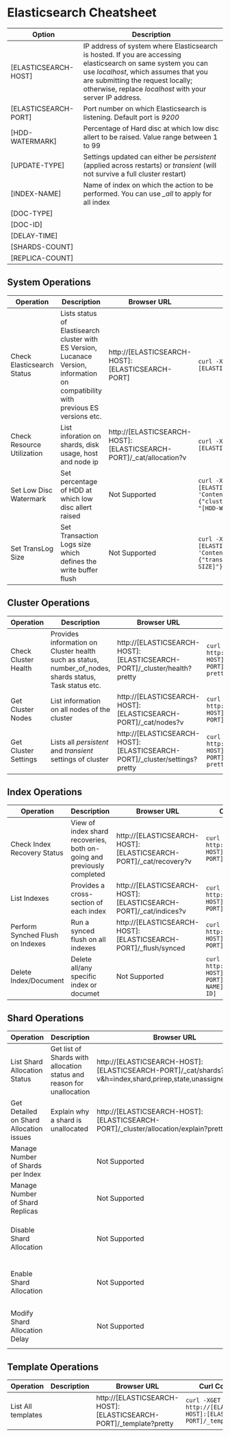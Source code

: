 # Elasticsearch Cheatsheet

| Option | Description |
|--------|-------------|
| [ELASTICSEARCH-HOST] | IP address of system where Elasticsearch is hosted. If you are accessing elasticsearch on same system you can use *localhost*, which assumes that you are submitting the request locally; otherwise, replace *localhost* with your server IP address.|
| [ELASTICSEARCH-PORT] | Port number on which Elasticsearch is listening. Default port is *9200* |
| [HDD-WATERMARK] | Percentage of Hard disc at which low disc allert to be raised. Value range between 1 to 99 |
| [UPDATE-TYPE] | Settings updated can either be *persistent* (applied across restarts) or *transient* (will not survive a full cluster restart) |
| [INDEX-NAME] | Name of index on which the action to be performed. You can use *_all* to apply for all index  |
| [DOC-TYPE] | |
| [DOC-ID] | |
| [DELAY-TIME] | |
| [SHARDS-COUNT]| |
| [REPLICA-COUNT] | |

## System Operations
| Operation | Description |Browser URL | Curl Command |
| ----------|-------------|------------|--------------|
| Check Elasticsearch Status | Lists status of Elastisearch cluster with ES Version, Lucanace Version, information on compatibility with previous ES versions etc. | http://[ELASTICSEARCH-HOST]:[ELASTICSEARCH-PORT] |``curl -XGET http://[ELASTICSEARCH-HOST]:[ELASTICSEARCH-PORT]``|
| Check Resource Utilization | List inforation on shards, disk usage, host and node ip | http://[ELASTICSEARCH-HOST]:[ELASTICSEARCH-PORT]/_cat/allocation?v |``curl -XGET http://[ELASTICSEARCH-HOST]:[ELASTICSEARCH-PORT]/_cat/allocation?v``|
| Set Low Disc Watermark | Set percentage of HDD at which low disc allert raised | Not Supported |``curl -XPUT http://[ELASTICSEARCH-HOST]:[ELASTICSEARCH-PORT]/_cluster/settings -H 'Content-Type: application/json' -d'{"transient": {"cluster.routing.allocation.disk.watermark.low": "[HDD-WATERMARK]%"}}'``|
|Set TransLog Size |Set Transaction Logs size which defines the write buffer flush |Not Supported|``curl -XPUT http://[ELASTICSEARCH-HOST]:[ELASTICSEARCH-PORT]/[INDEX-NAME]/_settings -H 'Content-Type: application/json' -d '{ "index": {"translog.flush_threshold_size": "[TRANSLOG-SIZE]"}}'``|

## Cluster Operations
| Operation | Description |Browser URL | Curl Command |
| ----------|-------------|------------|--------------|
| Check Cluster Health | Provides information on Cluster health such as status, number_of_nodes, shards status, Task status etc. | http://[ELASTICSEARCH-HOST]:[ELASTICSEARCH-PORT]/_cluster/health?pretty |``curl -XGET http://[ELASTICSEARCH-HOST]:[ELASTICSEARCH-PORT]/_cluster/health?pretty``|
| Get Cluster Nodes | List information on all nodes of the cluster | http://[ELASTICSEARCH-HOST]:[ELASTICSEARCH-PORT]/_cat/nodes?v |``curl XGET http://[ELASTICSEARCH-HOST]:[ELASTICSEARCH-PORT]/_cat/nodes?v``|
| Get Cluster Settings | Lists all *persistent* and *transient* settings of cluster | http://[ELASTICSEARCH-HOST]:[ELASTICSEARCH-PORT]/_cluster/settings?pretty |``curl -XGET http://[ELASTICSEARCH-HOST]:[ELASTICSEARCH-PORT]/_cluster/settings?pretty``|

## Index Operations
| Operation | Description |Browser URL | Curl Command |
| ----------|-------------|------------|--------------|
| Check Index Recovery Status | View of index shard recoveries, both on-going and previously completed| http://[ELASTICSEARCH-HOST]:[ELASTICSEARCH-PORT]/_cat/recovery?v |``curl -XGET http://[ELASTICSEARCH-HOST]:[ELASTICSEARCH-PORT]/_cat/recovery?v``||
| List Indexes | Provides a cross-section of each index | http://[ELASTICSEARCH-HOST]:[ELASTICSEARCH-PORT]/_cat/indices?v |``curl -XGET http://[ELASTICSEARCH-HOST]:[ELASTICSEARCH-PORT]/_cat/indices?v``|
| Perform Synched Flush on Indexes |Run a synced flush on all indexes| http://[ELASTICSEARCH-HOST]:[ELASTICSEARCH-PORT]/_flush/synced |``curl -XPOST http://[ELASTICSEARCH-HOST]:[ELASTICSEARCH-PORT]/_flush/synced``|
| Delete Index/Document |Delete all/any specific index or documet| Not Supported |``curl -XDELETE  http://[ELASTICSEARCH-HOST]:[ELASTICSEARCH-PORT]/[INDEX-NAME]/[DOC-TYPE]/[DOC-ID]``|

## Shard Operations
| Operation | Description |Browser URL | Curl Command |
| ----------|-------------|------------|--------------|
| List Shard Allocation Status |Get list of Shards with allocation status and reason for unallocation| http://[ELASTICSEARCH-HOST]:[ELASTICSEARCH-PORT]/_cat/shards?v&h=index,shard,prirep,state,unassigned.reason |``curl -XGET http://[ELASTICSEARCH-HOST]:[ELASTICSEARCH-PORT]/_cat/shards?v&h=index,shard,prirep,state,unassigned.reason``|
| Get Detailed on Shard Allocation issues |Explain why a shard is unallocated| http://[ELASTICSEARCH-HOST]:[ELASTICSEARCH-PORT]/_cluster/allocation/explain?pretty |``curl -XGET http://[ELASTICSEARCH-HOST]:[ELASTICSEARCH-PORT]/_cluster/allocation/explain?pretty``|
| Manage Number of Shards per Index ||Not Supported|``curl -XPUT http://[ELASTICSEARCH-HOST]:[ELASTICSEARCH-PORT]/[INDEX-NAME]/_settings -H 'Content-Type: application/json' -d '{"number_of_shards": [SHARDS-COUNT]}'``|
| Manage Number of Shard Replicas ||Not Supported|``curl -XPUT http://[ELASTICSEARCH-HOST]:[ELASTICSEARCH-PORT]/[INDEX-NAME]/_settings -H 'Content-Type: application/json' -d '{"number_of_replicas": [REPLICA-COUNT]}'``|
| Disable Shard Allocation ||Not Supported|``curl -XPUT http://[ELASTICSEARCH-HOST]:[ELASTICSEARCH-PORT]/_cluster/settings -H 'Content-Type: application/json' -d '{ "[UPDATE-TYPE]": {"cluster.routing.allocation.enable": "none"}}'``|
| Enable Shard Allocation ||Not Supported|``curl -XPUT http://[ELASTICSEARCH-HOST]:[ELASTICSEARCH-PORT]/_cluster/settings -H 'Content-Type: application/json' -d '{ "[UPDATE-TYPE]": {"cluster.routing.allocation.enable": "primaries"}}'``|
| Modify Shard Allocation Delay ||Not Supported|``curl -XPUT http://[ELASTICSEARCH-HOST]:[ELASTICSEARCH-PORT]/[INDEX-NAME]/_settings' -H 'Content-Type: application/json' -d '{"settings": {"index.unassigned.node_left.delayed_timeout": "[DELAY-TIME]s"}}'``|

## Template Operations
| Operation | Description |Browser URL | Curl Command |
| ----------|-------------|------------|--------------|
| List All templates ||http://[ELASTICSEARCH-HOST]:[ELASTICSEARCH-PORT]/_template?pretty|``curl -XGET http://[ELASTICSEARCH-HOST]:[ELASTICSEARCH-PORT]/_template?pretty``|
